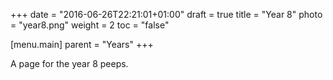 +++
date = "2016-06-26T22:21:01+01:00"
draft = true
title = "Year 8"
photo = "year8.png"
weight = 2
toc = "false"

[menu.main]
  parent = "Years"
+++

A page for the year 8 peeps.